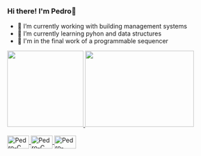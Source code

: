 ### Hi there! I'm Pedro👋

- 🔭 I’m currently working with building management systems
- 🌱 I’m currently learning pyhon and data structures
- 👯 I'm in the final work of a programmable sequencer

 <div>
  <a href="https://github.com/PedroCamaRgoz">
  <img height="175em" src="https://github-readme-stats.vercel.app/api?username=PedroCamaRgoz&show_icons=true&theme=tokyonight&include_all_commits=true&count_private=true"/>
  <img height="175" width ="250" src="https://github-readme-stats.vercel.app/api/top-langs/?username=PedroCamaRgoz&layout=langs_count=7&theme=tokyonight"/>
</div>
    
<div style="display: inline_block"><br>
  <img align="center" alt="Pedro-C" height="30" width="50" src="https://cdn.jsdelivr.net/gh/devicons/devicon/icons/embeddedc/embeddedc-original.svg">
  <img align="center" alt="Pedro-C" height="30" width="50" src="https://cdn.jsdelivr.net/gh/devicons/devicon/icons/c/c-original.svg">
  <img align="center" alt="Pedro-Python" height="30" width="50" src="https://cdn.jsdelivr.net/gh/devicons/devicon/icons/python/python-original.svg">  
</div>
  
  ##




